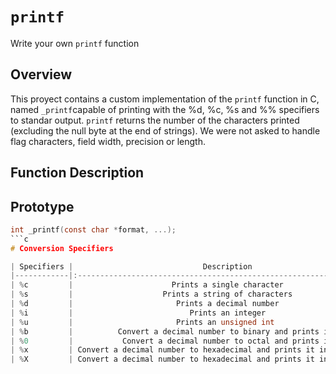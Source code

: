 # `printf`

Write your own `printf` function

## Overview
This proyect contains a custom implementation of the `printf` function in C, named `_printf`capable of printing with the %d, %c, %s and %% specifiers to standar output.
`printf` returns the number of the characters printed (excluding the null byte at the end of strings).
We were not asked to handle flag characters, field width, precision or length.

## Function Description
## Prototype
```c
int _printf(const char *format, ...);
```c
# Conversion Specifiers

| Specifiers |                             Description                            |
|------------|:------------------------------------------------------------------:|
| %c         |                      Prints a single character                     |
| %s         |                    Prints a string of characters                   |
| %d         |                       Prints a decimal number                      |
| %i         |                          Prints an integer                         |
| %u         |                       Prints an unsigned int                       |
| %b         |          Convert a decimal number to binary and prints it          |
| %0         |           Convert a decimal number to octal and prints it          |
| %x         | Convert a decimal number to hexadecimal and prints it in lowercase |
| %X         | Convert a decimal number to hexadecimal and prints it in uppercase |
